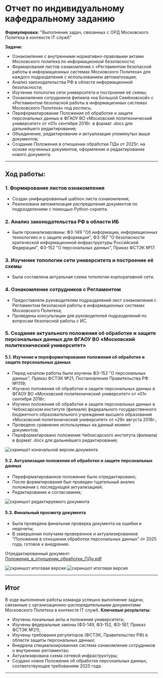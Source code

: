 # Отчет по индивидуальному кафедральному заданию
**Формулировка:** "Выполнение задач, связанных с ОРД Московского Политеха в контексте IT служб"

**Задачи:**

- Ознакомление с внутренними нормативно-правовыми актами Московского политеха по информационной безопасности;
- Формирование листов ознакомления с «Регламентом безопасной работы в информационных системах Московского Политеха» для каждого подразделения с использованием автоматизации;
- Анализ законодательства РФ в области информационной безопасности;
- Изучение топологии сети университета и построение её схемы;
- Ознакомление сотрудников филиала «на Большой Семёновской» с «Регламентом безопасной работы в информационных системах Московского Политеха» под роспись;
- Переформатирование Положения об обработке и защите персональных данных в ФГАОУ ВО «Московский политехнический университет» от «01» сентября 2016г. в формат .docx для дальнейшего редактирования;
- Объединение, редактирование и актуализация упомянутых выше документов;
- Создание Положения в отношении обработки ПДн от 2025г. на основе изученных документов, оформление и редактирование нового документа.

---

## Ход работы:

### 1. Формирование листов ознакомления

- Создан унифицированный шаблон листа ознакомления;
- Реализована автоматизация распределения документов по подразделениям с помощью Python-скрипта.
  
### 2. Анализ законодательства РФ в области ИБ

- Были проанализированы: ФЗ-149 "Об информации, информационных технологиях и о защите информации", ФЗ-187 "О безопасности критической информационной инфраструктуры Российской Федерации", ФЗ-152 "О персональных данных", Приказ ФСТЭК №17.
  
### 3. Изучение топологии сети университета и построение её схемы

- Была составлена актуальная схема топологии корпоративной сети.
  
### 4. Ознакомление сотрудников с Регламентом

- Предоставляли руководителям подразделений лист ознакомления с Регламентом безопасной работы в информационных системах Московского Политеха;
- Проведены консультации для руководителей подразделений по вопросам безопасной работы с ИС.

### 5. Создание актуального положения об обработке и защите персональных данных для ФГАОУ ВО «Московский политехнический университет»

#### 5.1. Изучение и переформатирование положения об обработке и защите персональных данных

- Перед началом работы были изучены ФЗ-152 "О персональных данных", Приказ ФСТЭК №21, Постановление Правительства РФ №1119;
- Изучено положения об обработке и защите персональных данных в ФГАОУ ВО «Московский политехнический университет» от «01» сентября 2016г;
- Изучено положения об обработке и защите персональных данных в Чебоксарском институте (филиале) федерального государственного бюджетного образовательного учреждения высшего образования «Московский политехнический университет» от «29» августа 2018г.;
- Проведено сравнение используемых на данный момент документов;
- Переформатировано положения Чебоксарского института (филиала) в формат .docx для дальнейшего редактирования;

 ![скриншот изначальной версии документа](media/personal_task/screen_1.png) 

#### 5.2. Актуализация положения об обработке и защите персональных данных

- Переформатированное положение было отредактировано;
- После форматирования был проведен тщательный анализ положения с последующей актуализацией;
- Редактирование и согласование;

![скриншот редактируемого документа](media/personal_task/screen_2.png)


#### 5.3. Финальный просмотр документа

- Была проведена финальная проверка документа на ошибки и недочеты;
- В завершении получаем проверенное и актуализированное "Положение в отношении обработки персональных данных" от 2025 года, готовое к внедрению.

Отредактированный документ: [Положение_в_отношении_обработки_ПДн.pdf](https://github.com/user-attachments/files/20236963/_._._._.pdf)

![скриншот итоговая версия](media/personal_task/screen_3.png)
![скриншот итоговая версия](media/personal_task/screen_4.png)

---

## Итог

В ходе выполнения работы команда успешно выполнение задачи, связанные с организационно-распорядительными документами Московского Политеха в контексте IT служб. 
**Ключевые результаты:**

- Изучены локальные акты и положения университета;
- Изучены федеральные законы (ФЗ-149, ФЗ-152, ФЗ-187, Приказ ФСТЭК №21);
- Изучены требования регуляторов (ФСТЭК, Правительство РФ) в области защиты персональных данных;
- Внедрена специализированная система ознакомления сотрудников о внутренних регламентах;
- Актуализирована схема сетевой инфраструктуры;
- Создано новое Положение об обработке персональных данных, соответствующее требованиям 2025 года.

---

